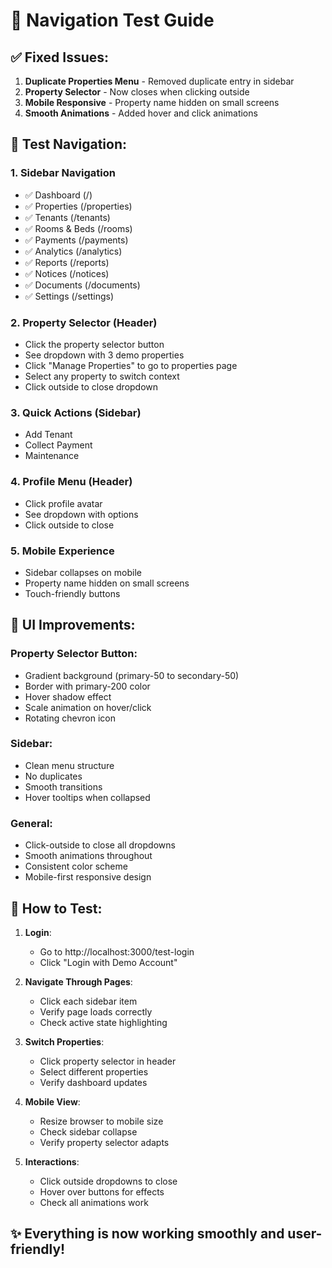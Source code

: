 # 🧭 Navigation Test Guide

## ✅ Fixed Issues:
1. **Duplicate Properties Menu** - Removed duplicate entry in sidebar
2. **Property Selector** - Now closes when clicking outside
3. **Mobile Responsive** - Property name hidden on small screens
4. **Smooth Animations** - Added hover and click animations

## 🎯 Test Navigation:

### 1. **Sidebar Navigation**
- ✅ Dashboard (/)
- ✅ Properties (/properties)
- ✅ Tenants (/tenants)
- ✅ Rooms & Beds (/rooms)
- ✅ Payments (/payments)
- ✅ Analytics (/analytics)
- ✅ Reports (/reports)
- ✅ Notices (/notices)
- ✅ Documents (/documents)
- ✅ Settings (/settings)

### 2. **Property Selector (Header)**
- Click the property selector button
- See dropdown with 3 demo properties
- Click "Manage Properties" to go to properties page
- Select any property to switch context
- Click outside to close dropdown

### 3. **Quick Actions (Sidebar)**
- Add Tenant
- Collect Payment
- Maintenance

### 4. **Profile Menu (Header)**
- Click profile avatar
- See dropdown with options
- Click outside to close

### 5. **Mobile Experience**
- Sidebar collapses on mobile
- Property name hidden on small screens
- Touch-friendly buttons

## 🎨 UI Improvements:

### Property Selector Button:
- Gradient background (primary-50 to secondary-50)
- Border with primary-200 color
- Hover shadow effect
- Scale animation on hover/click
- Rotating chevron icon

### Sidebar:
- Clean menu structure
- No duplicates
- Smooth transitions
- Hover tooltips when collapsed

### General:
- Click-outside to close all dropdowns
- Smooth animations throughout
- Consistent color scheme
- Mobile-first responsive design

## 🚀 How to Test:

1. **Login**: 
   - Go to http://localhost:3000/test-login
   - Click "Login with Demo Account"

2. **Navigate Through Pages**:
   - Click each sidebar item
   - Verify page loads correctly
   - Check active state highlighting

3. **Switch Properties**:
   - Click property selector in header
   - Select different properties
   - Verify dashboard updates

4. **Mobile View**:
   - Resize browser to mobile size
   - Check sidebar collapse
   - Verify property selector adapts

5. **Interactions**:
   - Click outside dropdowns to close
   - Hover over buttons for effects
   - Check all animations work

## ✨ Everything is now working smoothly and user-friendly!
